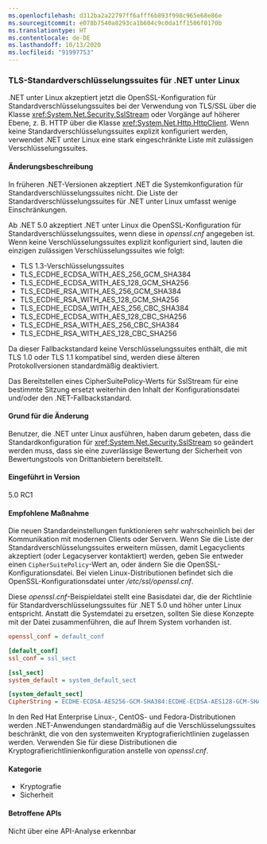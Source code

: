 ```yaml
---
ms.openlocfilehash: d312ba2a22797ff6afff6b893f998c965e68e86e
ms.sourcegitcommit: e078b7540a8293ca1b604c9c0da1ff1506f0170b
ms.translationtype: HT
ms.contentlocale: de-DE
ms.lasthandoff: 10/13/2020
ms.locfileid: "91997753"
---
```

### <a name="default-tls-cipher-suites-for-net-on-linux"></a>TLS-Standardverschlüsselungssuites für .NET unter Linux

.NET unter Linux akzeptiert jetzt die OpenSSL-Konfiguration für Standardverschlüsselungssuites bei der Verwendung von TLS/SSL über die Klasse <xref:System.Net.Security.SslStream> oder Vorgänge auf höherer Ebene, z. B. HTTP über die Klasse <xref:System.Net.Http.HttpClient>. Wenn keine Standardverschlüsselungssuites explizit konfiguriert werden, verwendet .NET unter Linux eine stark eingeschränkte Liste mit zulässigen Verschlüsselungssuites.

#### <a name="change-description"></a>Änderungsbeschreibung

In früheren .NET-Versionen akzeptiert .NET die Systemkonfiguration für Standardverschlüsselungssuites nicht. Die Liste der Standardverschlüsselungssuites für .NET unter Linux umfasst wenige Einschränkungen.

Ab .NET 5.0 akzeptiert .NET unter Linux die OpenSSL-Konfiguration für Standardverschlüsselungssuites, wenn diese in *openssl.cnf* angegeben ist. Wenn keine Verschlüsselungssuites explizit konfiguriert sind, lauten die einzigen zulässigen Verschlüsselungssuites wie folgt:

- TLS 1.3-Verschlüsselungssuites
- TLS_ECDHE_ECDSA_WITH_AES_256_GCM_SHA384
- TLS_ECDHE_ECDSA_WITH_AES_128_GCM_SHA256
- TLS_ECDHE_RSA_WITH_AES_256_GCM_SHA384
- TLS_ECDHE_RSA_WITH_AES_128_GCM_SHA256
- TLS_ECDHE_ECDSA_WITH_AES_256_CBC_SHA384
- TLS_ECDHE_ECDSA_WITH_AES_128_CBC_SHA256
- TLS_ECDHE_RSA_WITH_AES_256_CBC_SHA384
- TLS_ECDHE_RSA_WITH_AES_128_CBC_SHA256

Da dieser Fallbackstandard keine Verschlüsselungssuites enthält, die mit TLS 1.0 oder TLS 1.1 kompatibel sind, werden diese älteren Protokollversionen standardmäßig deaktiviert.

Das Bereitstellen eines CipherSuitePolicy-Werts für SslStream für eine bestimmte Sitzung ersetzt weiterhin den Inhalt der Konfigurationsdatei und/oder den .NET-Fallbackstandard.

#### <a name="reason-for-change"></a>Grund für die Änderung

Benutzer, die .NET unter Linux ausführen, haben darum gebeten, dass die Standardkonfiguration für <xref:System.Net.Security.SslStream> so geändert werden muss, dass sie eine zuverlässige Bewertung der Sicherheit von Bewertungstools von Drittanbietern bereitstellt.

#### <a name="version-introduced"></a>Eingeführt in Version

5.0 RC1

#### <a name="recommended-action"></a>Empfohlene Maßnahme

Die neuen Standardeinstellungen funktionieren sehr wahrscheinlich bei der Kommunikation mit modernen Clients oder Servern. Wenn Sie die Liste der Standardverschlüsselungssuites erweitern müssen, damit Legacyclients akzeptiert (oder Legacyserver kontaktiert) werden, geben Sie entweder einen `CipherSuitePolicy`-Wert an, oder ändern Sie die OpenSSL-Konfigurationsdatei. Bei vielen Linux-Distributionen befindet sich die OpenSSL-Konfigurationsdatei unter */etc/ssl/openssl.cnf*.

Diese *openssl.cnf*-Beispieldatei stellt eine Basisdatei dar, die der Richtlinie für Standardverschlüsselungssuites für .NET 5.0 und höher unter Linux entspricht. Anstatt die Systemdatei zu ersetzen, sollten Sie diese Konzepte mit der Datei zusammenführen, die auf Ihrem System vorhanden ist.

```ini
openssl_conf = default_conf

[default_conf]
ssl_conf = ssl_sect

[ssl_sect]
system_default = system_default_sect

[system_default_sect]
CipherString = ECDHE-ECDSA-AES256-GCM-SHA384:ECDHE-ECDSA-AES128-GCM-SHA256:ECDHE-RSA-AES256-GCM-SHA384:ECDHE-RSA-AES128-GCM-SHA256:ECDHE-ECDSA-AES256-SHA384:ECDHE-ECDSA-AES128-SHA256:ECDHE-RSA-AES256-SHA384:ECDHE-RSA-AES128-SHA256
```

In den Red Hat Enterprise Linux-, CentOS- und Fedora-Distributionen werden .NET-Anwendungen standardmäßig auf die Verschlüsselungssuites beschränkt, die von den systemweiten Kryptografierichtlinien zugelassen werden. Verwenden Sie für diese Distributionen die Kryptografierichtlinienkonfiguration anstelle von *openssl.cnf*.

#### <a name="category"></a>Kategorie

- Kryptografie
- Sicherheit

#### <a name="affected-apis"></a>Betroffene APIs

Nicht über eine API-Analyse erkennbar

<!--

#### Affected APIs

- Not detectible via API analysis.

-->
